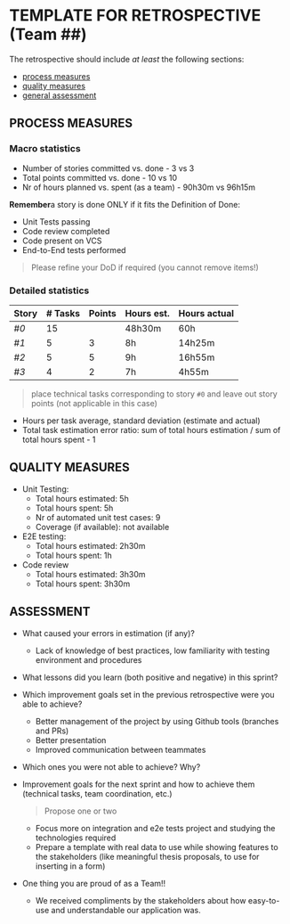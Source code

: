 TEMPLATE FOR RETROSPECTIVE (Team ##)
=====================================

The retrospective should include _at least_ the following
sections:

- [process measures](#process-measures)
- [quality measures](#quality-measures)
- [general assessment](#assessment)

## PROCESS MEASURES 

### Macro statistics

- Number of stories committed vs. done - 3 vs 3
- Total points committed vs. done - 10 vs 10
- Nr of hours planned vs. spent (as a team) - 90h30m vs 96h15m

**Remember**a story is done ONLY if it fits the Definition of Done:
 
- Unit Tests passing
- Code review completed
- Code present on VCS
- End-to-End tests performed

> Please refine your DoD if required (you cannot remove items!) 

### Detailed statistics

| Story  | # Tasks | Points | Hours est. | Hours actual |
|--------|---------|--------|------------|--------------|
| _#0_   |    15   |      |      48h30m      |      60h        |
| _#1_   |    5    |    3   |      8h      |    14h25m          |
| _#2_   |    5   |     5   |       9h    |        16h55m      |
| _#3_   |    4     |   2     |      7h      |      4h55m        |
   

> place technical tasks corresponding to story `#0` and leave out story points (not applicable in this case)

- Hours per task average, standard deviation (estimate and actual)
- Total task estimation error ratio: sum of total hours estimation / sum of total hours spent - 1

  
## QUALITY MEASURES 

- Unit Testing:
  - Total hours estimated: 5h
  - Total hours spent: 5h
  - Nr of automated unit test cases: 9
  - Coverage (if available): not available
- E2E testing:
  - Total hours estimated: 2h30m
  - Total hours spent: 1h
- Code review 
  - Total hours estimated: 3h30m
  - Total hours spent: 3h30m
  

## ASSESSMENT

- What caused your errors in estimation (if any)?
  - Lack of knowledge of best practices, low familiarity with testing environment and procedures

- What lessons did you learn (both positive and negative) in this sprint?


- Which improvement goals set in the previous retrospective were you able to achieve?
  - Better management of the project by using Github tools (branches and PRs)
  - Better presentation
  - Improved communication between teammates
  
- Which ones you were not able to achieve? Why?

- Improvement goals for the next sprint and how to achieve them (technical tasks, team coordination, etc.)

  > Propose one or two
  - Focus more on integration and e2e tests project and studying the technologies required
  - Prepare a template with real data to use while showing features to the stakeholders (like meaningful thesis proposals, to use for inserting in a form)

- One thing you are proud of as a Team!!
  - We received compliments by the stakeholders about how easy-to-use and understandable our application was.
